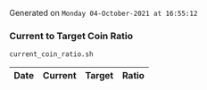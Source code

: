 Generated on `Monday 04-October-2021 at 16:55:12`

### Current to Target Coin Ratio
`current_coin_ratio.sh`

Date|Current|Target|Ratio
---|---|---|---
